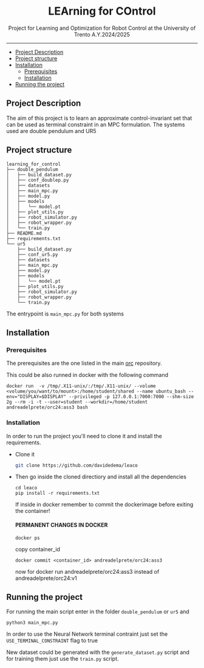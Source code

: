 <p align='center'>
    <h1 align="center">LEArning for COntrol</h1>
    <p align="center">
    Project for Learning and Optimization for Robot Control at the University of Trento A.Y.2024/2025
    </p>
</p>

----------

- [Project Description](#project-description)
- [Project structure](#project-structure)
- [Installation](#installation)
  - [Prerequisites](#prerequisites)
  - [Installation](#installation-1)
- [Running the project](#running-the-project)


## Project Description

The aim of this project is to learn an approximate control-invariant set that can be used as terminal
constraint in an MPC formulation. The systems used are double pendulum and UR5

## Project structure
```
learning_for_control
├── double_pendulum
│   ├── build_dataset.py
│   ├── conf_doublep.py
│   ├── datasets
│   ├── main_mpc.py
│   ├── model.py
│   ├── models
│   │   └── model.pt
│   ├── plot_utils.py
│   ├── robot_simulator.py
│   ├── robot_wrapper.py
│   └── train.py
├── README.md
├── requirements.txt
└── ur5
    ├── build_dataset.py
    ├── conf_ur5.py
    ├── datasets
    ├── main_mpc.py
    ├── model.py
    ├── models
    │   └── model.pt
    ├── plot_utils.py
    ├── robot_simulator.py
    ├── robot_wrapper.py
    └── train.py

```
The entrypoint is `main_mpc.py` for both systems
## Installation
### Prerequisites
The prerequisites are the one listed in the main [orc](https://github.com/andreadelprete/orc) repository.

This could be also runned in docker with the following command
```
docker run  -v /tmp/.X11-unix/:/tmp/.X11-unix/ --volume <volume/you/want/to/mount>:/home/student/shared --name ubuntu_bash --env="DISPLAY=$DISPLAY" --privileged -p 127.0.0.1:7000:7000 --shm-size 2g --rm -i -t --user=student --workdir=/home/student andreadelprete/orc24:ass3 bash
```
### Installation
In order to run the project you'll need to clone it and install the requirements. 
- Clone it

    ```BASH
    git clone https://github.com/davidedema/leaco

    ```
- Then go inside the cloned directiory and install all the dependencies
  ```
  cd leaco
  pip install -r requirements.txt
  ```

  If inside in docker remember to commit the dockerimage before exiting the container!
    #### PERMANENT CHANGES IN DOCKER
    ```
    docker ps
    ```
    copy container_id
    ```
    docker commit <container_id> andreadelprete/orc24:ass3
    ```
    now for docker run andreadelprete/orc24:ass3 instead of andreadelprete/orc24:v1

## Running the project
For running the main script enter in the folder `double_pendulum` or `ur5` and
```
python3 main_mpc.py
```
In order to use the Neural Network terminal contraint just set the `USE_TERMINAL_CONSTRAINT` flag to true

New dataset could be generated with the `generate_dataset.py` script and for training them just use the `train.py` script.

